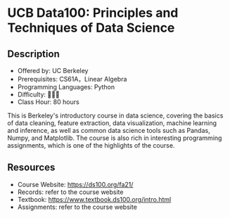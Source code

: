 # UCB Data100: Principles and Techniques of Data Science

## Description

- Offered by: UC Berkeley
- Prerequisites: CS61A，Linear Algebra
- Programming Languages: Python
- Difficulty: 🌟🌟🌟
- Class Hour: 80 hours

This is Berkeley's introductory course in data science, covering the basics of data cleaning, feature extraction, data visualization, machine learning and inference, as well as common data science tools such as Pandas, Numpy, and Matplotlib. The course is also rich in interesting programming assignments, which is one of the highlights of the course.

## Resources
- Course Website: <https://ds100.org/fa21/>
- Records: refer to the course website
- Textbook: <https://www.textbook.ds100.org/intro.html>
- Assignments: refer to the course website
